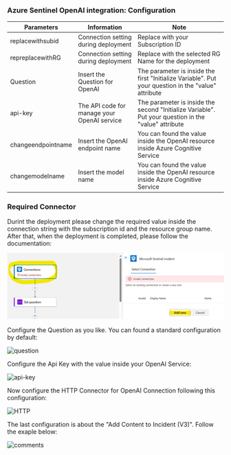 <h3>Azure Sentinel OpenAI integration: Configuration</h3>
 
| **Parameters** | **Information** | **Note** |
| ------------- | ------------- | ------------- |
| replacewithsubid | Connection setting during deployment | Replace with your Subscription ID |
| repreplacewithRG | Connection setting during deployment | Replace with the selected RG Name for the deployment |
| Question  | Insert the Question for OpenAI  | The parameter is inside the first "Initialize Variable". Put your question in the "value" attribute |
| api-key | The API code for manage your OpenAI service | The parameter is inside the second "Initialize Variable". Put your question in the "value" attribute  |
| changeendpointname | Insert the OpenAI endpoint name | You can found the value inside the OpenAI resource inside Azure Cognitive Service |
| changemodelname | Insert the model name | You can found the value inside the OpenAI resource inside Azure Cognitive Service |

<h3>Required Connector</h3>

Durint the deployment please change the required value inside the connection string with the subscription id and the resource group name. After that, when the deployment is completed, please follow the documentation:

![Run query and list result](./images/sentinel_connection.png)

Configure the Question as you like. You can found a standard configuration by default:

<img src="https://i.ibb.co/g6h4gQ7/question.png" alt="question" title="question">

Configure the Api Key with the value inside your OpenAI Service:

<img src="https://i.ibb.co/yRjjnVW/api-key.png" alt="api-key" title="api-key">

Now configure the HTTP Connector for OpenAI Connection following this configuration:

<img src="https://i.ibb.co/mHtbp6J/HTTP.png" alt="HTTP" title="HTTP">

The last configuration is about the "Add Content to Incident (V3)". Follow the exaple below:

<img src="https://i.ibb.co/2yrrfV4/comments.png" alt="comments" title="comments">



